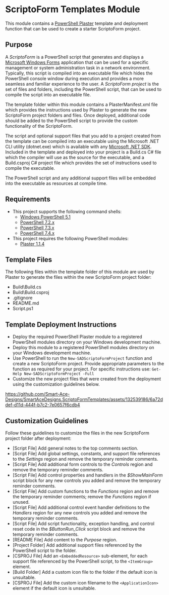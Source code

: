 # ScriptoForm Templates Module
This module contains a [PowerShell Plaster](https://www.powershellgallery.com/packages/Plaster) template and deployment function that can be used to create a starter ScriptoForm project.

## Purpose
A *ScriptoForm* is a PowerShell script that generates and displays a [Microsoft Windows Forms](https://learn.microsoft.com/en-us/dotnet/desktop/winforms/overview/?view=netdesktop-8.0#introduction) application that can be used for a specific management or system administration task in a network environment.  Typically, this script is compiled into an executable file which hides the PowerShell console window during execution and provides a more seamless and familiar experience to the user.  A *ScriptoForm project* is the set of files and folders, including the PowerShell script, that can be used to compile the script into an executable file.

The template folder within this module contains a PlasterManifest.xml file which provides the instructions used by Plaster to generate the new ScriptoForm project folders and files.  Once deployed, additional code should be added to the PowerShell script to provide the custom functionality of the ScriptoForm.

The script and optional support files that you add to a project created from the template can be compiled into an executable using the Microsoft .NET CLI utility (dotnet.exe) which is available with any [Microsoft .NET SDK](https://dotnet.microsoft.com/en-us/download/dotnet).  Included in the template and deployed into your project is a Build.cs C# file which the compiler will use as the source for the executable, and a Build.csproj C# project file which provides the set of instructions used to compile the executable.

The PowerShell script and any additional support files will be embedded into the executable as resources at compile time.

## Requirements
- This project supports the following command shells:
    - [Windows PowerShell 5.1](https://docs.microsoft.com/en-us/powershell/scripting/overview?view=powershell-5.1)
    - [PowerShell 7.2.x](https://docs.microsoft.com/en-us/powershell/scripting/overview?view=powershell-7.2)
    - [PowerShell 7.3.x](https://docs.microsoft.com/en-us/powershell/scripting/overview?view=powershell-7.3)
    - [PowerShell 7.4.x](https://docs.microsoft.com/en-us/powershell/scripting/overview?view=powershell-7.4)
- This project requires the following PowerShell modules: 
    - [Plaster 1.1.4](https://www.powershellgallery.com/packages/Plaster)

## Template Files
The following files within the template folder of this module are used by Plaster to generate the files within the new ScriptoForm project folder:
- Build\Build.cs
- Build\Build.csproj
- .gitignore
- README.md
- Script.ps1

## Template Deployment Instructions
- Deploy the required PowerShell Plaster module to a registered PowerShell modules directory on your Windows development machine.
- Deploy this module to a registered PowerShell modules directory on your Windows development machine.
- Use PowerShell to run the ``New-SADScriptoFormProject`` function and create a new ScriptoForm project.  Provide appropriate parameters to the function as required for your project.  For specific instructions use: ``Get-Help New-SADScriptoFormProject -Full``
- Customize the new project files that were created from the deployment using the customization guidelines below.

https://github.com/Smart-Ace-Designs/SmartAceDesigns.ScriptoFormTemplates/assets/132539186/6a72ddef-d11d-444f-b7c2-7e0657f6cdb4

## Customization Guidelines
Follow these guidelines to customize the files in the new ScriptoForm project folder after deployment:
- [Script File] Add general notes to the top comments section.
- [Script File] Add global settings, constants, and support file references to the *Settings* region and remove the temporary reminder comments.
- [Script File] Add additional form controls to the *Controls* region and remove the temporary reminder comments.
- [Script File] Add control properties and handlers in the *$ShowMainForm* script block for any new controls you added and remove the temporary reminder comments.
- [Script File] Add custom functions to the *Functions* region and remove the temporary reminder comments; remove the *Functions* region if unused.
- [Script File] Add additional control event handler definitions to the *Handlers* region for any new controls you added and remove the temporary reminder comments.
- [Script File] Add script functionality, exception handling, and control reset code in the *$ButtonRun_Click* script block and remove the temporary reminder comments.
- [README File] Add content to the *Purpose* region.
- [Project Folder] Add additional support files referenced by the PowerShell script to the folder.
- [CSPROJ File] Add an `<EmbeddedResource>` sub-element, for each support file referenced by the PowerShell script, to the `<ItemGroup>` element.
- [Build Folder] Add a custom icon file to the folder if the default icon is unsuitable.
- [CSPROJ File] Add the custom icon filename to the `<ApplicationIcon>` element if the default icon is unsuitable.
